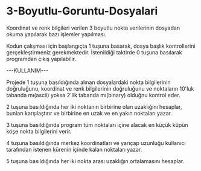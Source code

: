 # 3-Boyutlu-Goruntu-Dosyalari
Koordinat ve renk bilgileri verilen 3 boyutlu nokta verilerinin dosyadan okuma yapılarak bazı işlemler yapılması.

Kodun çalışması için başlangıçta 1 tuşuna basarak, dosya başlık kontrollerini gerçekleştirmeniz gerekmektedir.
İstenildiği taktirde 0 tuşuna basılarak programdan çıkış yapılabilir.

---KULLANIM---

Projede 1 tuşuna basıldığında alınan dosyalardaki nokta bilgilerinin doğruluğunu, koordinat ve renk bilgilerinin 
doğruluğunu ve noktaların 10'luk tabanda mı(ascii) yoksa 2'lik tabanda mı(binary) olduğnu kontrol eder.

2 tuşuna basıldığında her iki noktanın birbirine olan uzaklığını hesaplar, bunları karşılaştırır ve birbirine 
en uzak ve en yakın noktaları yazar.

3 tuşuna basıldığında program tüm noktaları içine alacak en küçük küpün köşe nokta bilgilerini verir.

4 tuşuna basıldığında merkez koordinatları ve yarıçap uzunluğu kullanıcı tarafından istenen kürenin içinde kalan 
noktaları yazar.

5 tuşuna basıldığında her iki nokta arası uzaklığın ortalamasını hesaplar.
